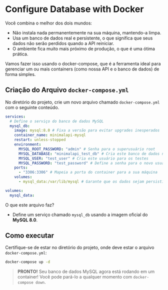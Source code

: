 # Configure Database with Docker

Você combina o melhor dos dois mundos:

- Não instala nada permanentemente na sua máquina, mantendo-a limpa.
- Usa um banco de dados real e persistente, o que significa que seus dados não serão perdidos quando a API reiniciar.
- O ambiente fica muito mais próximo de produção, o que é uma ótima prática.

Vamos fazer isso usando o docker-compose, que é a ferramenta ideal para gerenciar um ou mais containers (como nossa API e o banco de dados) de forma simples.

## Criação do Arquivo `docker-compose.yml`

No diretório do projeto, crie um novo arquivo chamado `docker-compose.yml` com o seguinte conteúdo.

```yml
services:
  # Define o serviço do banco de dados MySQL
  mysql_db:
    image: mysql:8.0 # Fixa a versão para evitar upgrades inesperados
    container_name: minimalapi-mysql
    restart: unless-stopped
    environment:
      MYSQL_ROOT_PASSWORD: "admin" # Senha para o superusuário root
      MYSQL_DATABASE: "minimalapi_test_db" # Cria este banco de dados na inicialização
      MYSQL_USER: "test_user" # Cria este usuário para os testes
      MYSQL_PASSWORD: "test_password" # Define a senha para o novo usuário
    ports:
      - "3306:3306" # Mapeia a porta do container para a sua máquina
    volumes:
      - mysql_data:/var/lib/mysql # Garante que os dados sejam persistidos

volumes:
  mysql_data:
```

O que este arquivo faz?

- Define um serviço chamado `mysql_db` usando a imagem oficial do **MySQL 8.0**.

## Como executar

Certifique-se de estar no diretório do projeto, onde deve estar o arquivo `docker-compose.yml`:

```bash
docker-compose up -d
```

> **PRONTO!** Seu banco de dados MySQL agora está rodando em um container! Você pode pará-lo a qualquer momento com `docker-compose down`.
